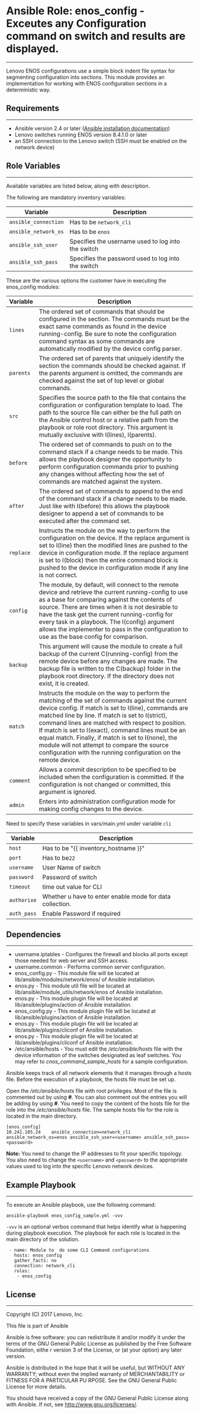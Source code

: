 # Ansible Role: enos_config - Exceutes any Configuration command on switch and results are displayed.
---
<add role description below>

  Lenovo ENOS configurations use a simple block indent file syntax
  for segmenting configuration into sections.  This module provides
  an implementation for working with ENOS configuration sections in
  a deterministic way.

## Requirements
---
<add role requirements information below>

- Ansible version 2.4 or later ([Ansible installation documentation](http://docs.ansible.com/ansible/intro_installation.html))
- Lenovo switches running ENOS version 8.4.1.0 or later
- an SSH connection to the Lenovo switch (SSH must be enabled on the network device)


## Role Variables
---
<add role variables information below>
Available variables are listed below, along with description.

The following are mandatory inventory variables:

Variable | Description
--- | ---
`ansible_connection` | Has to be `network_cli`
`ansible_network_os` | Has to be `enos`
`ansible_ssh_user` | Specifies the username used to log into the switch
`ansible_ssh_pass` | Specifies the password used to log into the switch

These are the various options the customer have in executing the enos_config modules:

Variable | Description
--- | ---
`lines`  | The ordered set of commands that should be configured in the section.  The commands must be the exact same commands as found in the device running-config.  Be sure to note the configuration command syntax as some commands are automatically modified by the device config parser.
`parents`  | The ordered set of parents that uniquely identify the section the commands should be checked against.  If the parents argument is omitted, the commands are checked against the set of top level or global commands.
`src`  | Specifies the source path to the file that contains the configuration or configuration template to load.  The path to the source file can either be the full path on the Ansible control host or a relative path from the playbook or role root directory.  This argument is mutually exclusive with I(lines), I(parents).
`before`  | The ordered set of commands to push on to the command stack if a change needs to be made.  This allows the playbook designer the opportunity to perform configuration commands prior to pushing any changes without affecting how the set of commands are matched against the system.
`after`  | The ordered set of commands to append to the end of the command stack if a change needs to be made.  Just like with I(before) this allows the playbook designer to append a set of commands to be executed after the command set.
`replace`  | Instructs the module on the way to perform the configuration on the device.  If the replace argument is set to I(line) then the modified lines are pushed to the device in configuration mode.  If the replace argument is set to I(block) then the entire command block is pushed to the device in configuration mode if any line is not correct.
`config`  | The module, by default, will connect to the remote device and retrieve the current running-config to use as a base for comparing against the contents of source.  There are times when it is not desirable to have the task get the current running-config for every task in a playbook.  The I(config) argument allows the implementer to pass in the configuration to use as the base config for comparison.
`backup`  |  This argument will cause the module to create a full backup of the current C(running-config) from the remote device before any changes are made.  The backup file is written to the C(backup) folder in the playbook root directory.  If the directory does not exist, it is created.
`match`  |Instructs the module on the way to perform the matching of the set of commands against the current device config. If match is set to I(line), commands are matched line by line. If match is set to I(strict), command lines are matched with respect to position.  If match is set to I(exact), command lines must be an equal match.  Finally, if match is set to I(none), the module will not attempt to compare the source configuration with the running configuration on the remote device.
`comment`  |  Allows a commit description to be specified to be included when the configuration is committed.  If the configuration is not changed or committed, this argument is ignored.
`admin`  |  Enters into administration configuration mode for making config changes to the device.


Need to specify these variables in vars/main.yml under variable `cli`

Variable | Description
--- | ---
`host`  | Has to be "{{ inventory_hostname }}"
`port`  | Has to be`22`
`username`  | User Name of switch
`password`  | Password of switch
`timeout`  | time out value for CLI
`authorixe`  | Whether u have to enter enable mode for data collection.
`auth_pass`| Enable Password if required


## Dependencies
---
<add dependencies information below>

- username.iptables - Configures the firewall and blocks all ports except those needed for web server and SSH access.
- username.common - Performs common server configuration.
- enos_config.py - This module file will be located at lib/ansible/modules/network/enos/ of Ansible installation.
- enos.py - This module util file will be located at lib/ansible/module_utils/network/enos of Ansible installation.
- enos.py - This module plugin file will be located at lib/ansible/plugins/action of Ansible installation.
- enos_config.py - This module plugin file will be located at lib/ansible/plugins/action of Ansible installation.
- enos.py - This module plugin file will be located at lib/ansible/plugins/cliconf of Ansible installation.
- enos.py - This module plugin file will be located at lib/ansible/plugins/cliconf of Ansible installation.
- /etc/ansible/hosts - You must edit the */etc/ansible/hosts* file with the device information of the switches designated as leaf switches. You may refer to *cnos_command_sample_hosts* for a sample configuration.

Ansible keeps track of all network elements that it manages through a hosts file. Before the execution of a playbook, the hosts file must be set up.

Open the */etc/ansible/hosts* file with root privileges. Most of the file is commented out by using **#**. You can also comment out the entries you will be adding by using **#**. You need to copy the content of the hosts file for the role into the */etc/ansible/hosts* file. The sample hosts file for the role is located in the main directory.

```
[enos_config]
10.241.105.24    ansible_connection=network_cli ansible_network_os=enos ansible_ssh_user=<username> ansible_ssh_pass=<password>
```

**Note:** You need to change the IP addresses to fit your specific topology. You also need to change the `<username>` and `<password>` to the appropriate values used to log into the specific Lenovo network devices.


## Example Playbook
---
<add playbook samples below>

To execute an Ansible playbook, use the following command:

```
ansible-playbook enos_config_sample.yml -vvv
```

`-vvv` is an optional verbos command that helps identify what is happening during playbook execution. The playbook for each role is located in the main directory of the solution.

```
 - name: Module to  do some CLI Command configurations
   hosts: enos_config
   gather_facts: no
   connection: network_cli
   roles:
    - enos_config
```

## License
---
<add license information below>
Copyright (C) 2017 Lenovo, Inc.

This file is part of Ansible

Ansible is free software: you can redistribute it and/or modify it under the terms of the GNU General Public License as published by the Free Software Foundation, eithe
r version 3 of the License, or (at your option) any later version.

Ansible is distributed in the hope that it will be useful, but WITHOUT ANY WARRANTY; without even the implied warranty of MERCHANTABILITY or FITNESS FOR A PARTICULAR PU
RPOSE.  See the GNU General Public License for more details.

You should have received a copy of the GNU General Public License along with Ansible.  If not, see <http://www.gnu.org/licenses/>.
